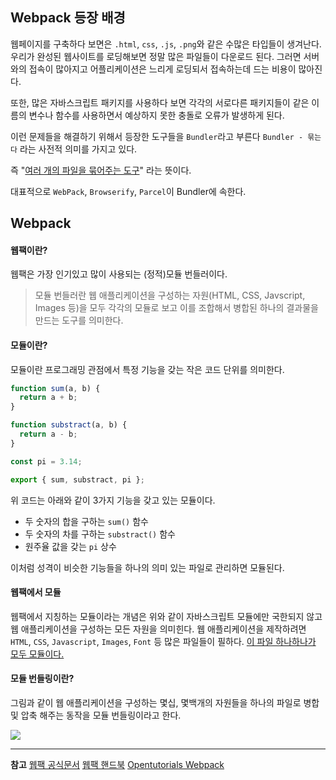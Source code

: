 ## Webpack 등장 배경

웹페이지를 구축하다 보면은 `.html`, `css`, `.js`, `.png`와 같은 수많은 타입들이 생겨난다. 우리가 완성된 웹사이트를 로딩해보면 정말 많은 파일들이 다운로드 된다. 그러면 서버와의 접속이 많아지고 어플리케이션은 느리게 로딩되서 접속하는데 드는 비용이 많아진다.

또한, 많은 자바스크립트 패키지를 사용하다 보면 각각의 서로다른 패키지들이 같은 이름의 변수나 함수를 사용하면서 예상하지 못한 충돌로 오류가 발생하게 된다.

이런 문제들을 해결하기 위해서 등장한 도구들을 `Bundler`라고 부른다
`Bundler - 묶는다` 라는 사전적 의미를 가지고 있다.

즉 "<u>여러 개의 파일을 묶어주는 도구</u>" 라는 뜻이다.

대표적으로 `WebPack`, `Browserify`, `Parcel`이 Bundler에 속한다.

## Webpack

#### 웹팩이란?

웹팩은 가장 인기있고 많이 사용되는 (정적)모듈 번들러이다.

> 모듈 번들러란 웹 애플리케이션을 구성하는 자원(HTML, CSS, Javscript, Images 등)을 모두 각각의 모듈로 보고 이를 조합해서 병합된 하나의 결과물을 만드는 도구를 의미한다.

#### 모듈이란?

모듈이란 프로그래밍 관점에서 특정 기능을 갖는 작은 코드 단위를 의미한다.

```js
function sum(a, b) {
  return a + b;
}

function substract(a, b) {
  return a - b;
}

const pi = 3.14;

export { sum, substract, pi };
```

위 코드는 아래와 같이 3가지 기능을 갖고 있는 모듈이다.

- 두 숫자의 합을 구하는 `sum()` 함수
- 두 숫자의 차를 구하는 `substract()` 함수
- 원주율 값을 갖는 `pi` 상수

이처럼 성격이 비슷한 기능들을 하나의 의미 있는 파일로 관리하면 모듈된다.

#### 웹팩에서 모듈

웹팩에서 지칭하는 모듈이라는 개념은 위와 같이 자바스크립트 모듈에만 국한되지 않고 웹 애플리케이션을 구성하는 모든 자원을 의미힌다. 웹 애플리케이션을 제작하려면 `HTML`, `CSS`, `Javascript`, `Images`, `Font` 등 많은 파일들이 필하다. <u>이 파일 하나하나가 모두 모듈이다.</u>

#### 모듈 번들링이란?

그림과 같이 웹 애플리케이션을 구성하는 몇십, 몇백개의 자원들을 하나의 파일로 병합 및 압축 해주는 동작을 모듈 번들링이라고 한다.

<img src="https://joshua1988.github.io/webpack-guide/assets/img/webpack-bundling.e79747a1.png">

<hr/>

**참고**
<a href="https://webpack.kr/concepts/modules/">웹팩 공식문서</a>
<a href="https://joshua1988.github.io/webpack-guide/webpack/what-is-webpack.html">웹팩 핸드북</a>
<a href="https://opentutorials.org/module/4566">Opentutorials Webpack</a>
